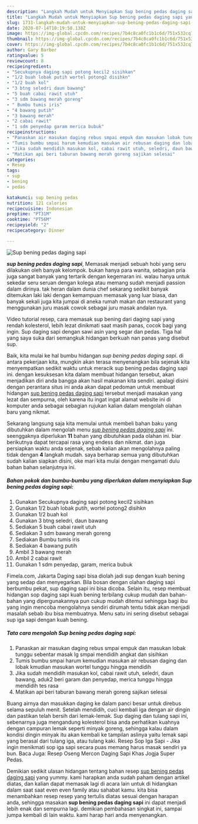 ```yaml
---
description: "Langkah Mudah untuk Menyiapkan Sup bening pedas daging sapi yang Lezat"
title: "Langkah Mudah untuk Menyiapkan Sup bening pedas daging sapi yang Lezat"
slug: 1731-langkah-mudah-untuk-menyiapkan-sup-bening-pedas-daging-sapi-yang-lezat
date: 2020-07-14T10:19:58.138Z
image: https://img-global.cpcdn.com/recipes/7b4c8ca0fc1b1c6d/751x532cq70/sup-bening-pedas-daging-sapi-foto-resep-utama.jpg
thumbnail: https://img-global.cpcdn.com/recipes/7b4c8ca0fc1b1c6d/751x532cq70/sup-bening-pedas-daging-sapi-foto-resep-utama.jpg
cover: https://img-global.cpcdn.com/recipes/7b4c8ca0fc1b1c6d/751x532cq70/sup-bening-pedas-daging-sapi-foto-resep-utama.jpg
author: Gary Barber
ratingvalue: 5
reviewcount: 8
recipeingredient:
- "Secukupnya daging sapi potong kecil2 sisihkan"
- "1/2 buah lobak putih wortel potong2 disihkn"
- "1/2 buah kol"
- "3 btng seledri daun bawang"
- "5 buah cabai rawit utuh"
- "3 sdm bawang merah goreng"
- " Bumbu tumis iris"
- "4 bawang putih"
- "3 bawang merah"
- "2 cabai rawit"
- "1 sdm penyedap garam merica bubuk"
recipeinstructions:
- "Panaskan air masukan daging rebus smpai empuk dan masukan lobak tunggu sebentar masak lg smpai mendidih angkat dan sisihkan"
- "Tumis bumbu smpai harum kemudian masukan air rebusan daging dan lobak kmudian masukan wortel tunggu hingga mendidih"
- "Jika sudah mendidih masukan kol, cabai rawit utuh, seledri, daun bawang, aduk2 beri garam dan penyedap, merica tunggu hingga mendidih tes rasa"
- "Matikan api beri taburan bawang merah goreng sajikan selesai"
categories:
- Resep
tags:
- sup
- bening
- pedas

katakunci: sup bening pedas 
nutrition: 121 calories
recipecuisine: Indonesian
preptime: "PT31M"
cooktime: "PT56M"
recipeyield: "2"
recipecategory: Dinner

---
```



![Sup bening pedas daging sapi](https://img-global.cpcdn.com/recipes/7b4c8ca0fc1b1c6d/751x532cq70/sup-bening-pedas-daging-sapi-foto-resep-utama.jpg)

<b><i>sup bening pedas daging sapi</i></b>, Memasak menjadi sebuah hobi yang seru dilakukan oleh banyak kelompok. bukan hanya para wanita, sebagian pria juga sangat banyak yang tertarik dengan kegemaran ini. walau hanya untuk sekedar seru seruan dengan kolega atau memang sudah menjadi passion dalam dirinya. tak heran dalam dunia chef sekarang sedikit banyak ditemukan laki laki dengan kemampuan memasak yang luar biasa, dan banyak sekali juga kita jumpai di aneka rumah makan dan restaurant yang menggunakan juru masak cowok sebagai juru masak andalan nya.

Video tutorial resep, cara memasak sup bening dari daging sapi yang rendah kolesterol, lebih lezat dinikmati saat masih panas, cocok bagi yang ingin. Sup daging sapi dengan sawi asin yang segar dan pedas. Tiga hal yang saya suka dari semangkuk hidangan berkuah nan panas yang disebut sup.

Baik, kita mulai ke hal bumbu hidangan <i>sup bening pedas daging sapi</i>. di antara pekerjaan kita, mungkin akan terasa menyenangkan bila sejenak kita menyempatkan sedikit waktu untuk meracik sup bening pedas daging sapi ini. dengan kesuksesan kita dalam membuat hidangan tersebut, akan menjadikan diri anda bangga akan hasil makanan kita sendiri. apalagi disini dengan perantara situs ini anda akan dapat pedoman untuk membuat hidangan <u>sup bening pedas daging sapi</u> tersebut menjadi masakan yang lezat dan sempurna, oleh karena itu ingat ingat alamat website ini di komputer anda sebagai sebagian rujukan kalian dalam mengolah olahan baru yang nikmat.


Sekarang langsung saja kita memulai untuk membeli bahan baku yang dibutuhkan dalam mengolah menu <u><i>sup bening pedas daging sapi</i></u> ini. seenggaknya diperlukan <b>11</b> bahan yang dibutuhkan pada olahan ini. biar berikutnya dapat tercapai rasa yang endess dan nikmat. dan juga persiapkan waktu anda sejenak, sebab kalian akan mengolahnya paling tidak dengan <b>4</b> langkah mudah. saya berharap semua yang dibutuhkan sudah kalian siapkan disini, oke mari kita mulai dengan mengamati dulu bahan bahan selanjutnya ini.

<!--inarticleads1-->

##### Bahan pokok dan bumbu-bumbu yang diperlukan dalam menyiapkan Sup bening pedas daging sapi:

1. Gunakan Secukupnya daging sapi potong kecil2 sisihkan
1. Gunakan 1/2 buah lobak putih, wortel potong2 disihkn
1. Gunakan 1/2 buah kol
1. Gunakan 3 btng seledri, daun bawang
1. Sediakan 5 buah cabai rawit utuh
1. Sediakan 3 sdm bawang merah goreng
1. Sediakan  Bumbu tumis iris
1. Sediakan 4 bawang putih
1. Ambil 3 bawang merah
1. Ambil 2 cabai rawit
1. Gunakan 1 sdm penyedap, garam, merica bubuk


Fimela.com, Jakarta Daging sapi bisa diolah jadi sup dengan kuah bening yang sedap dan menyegarkan. Bila bosan dengan olahan daging sapi berbumbu pekat, sup daging sapi ini bisa dicoba. Selain itu, resep membuat hidangan sop daging sapi kuah bening terbilang cukup mudah dan bahan-bahan yang dipergunakannya pun cukup mudah ditemui sehingga bagi ibu yang ingin mencoba mengolahnya sendiri dirumah tentu tidak akan menjadi masalah sebab ibu bisa membuatnya. Menu satu ini sering disebut sebagai sup iga sapi dengan kuah bening. 

<!--inarticleads2-->

##### Tata cara mengolah Sup bening pedas daging sapi:

1. Panaskan air masukan daging rebus smpai empuk dan masukan lobak tunggu sebentar masak lg smpai mendidih angkat dan sisihkan
1. Tumis bumbu smpai harum kemudian masukan air rebusan daging dan lobak kmudian masukan wortel tunggu hingga mendidih
1. Jika sudah mendidih masukan kol, cabai rawit utuh, seledri, daun bawang, aduk2 beri garam dan penyedap, merica tunggu hingga mendidih tes rasa
1. Matikan api beri taburan bawang merah goreng sajikan selesai


Buang airnya dan masukkan daging ke dalam panci besar untuk direbus selama sepuluh menit. Setelah mendidih, cuci kembali iga dengan air dingin dan pastikan telah bersih dari lemak-lemak. Sup daging dan tulang sapi ini, sebenarnya juga mengandung kolesterol bisa anda perhatikan kuahnya dengan campuran lemak seperti minyak goreng, sehingga kalau dalam kondisi dingin minyak itu akan kembali ke tampilan aslinya yaitu lemak sapi yang berasal dari tulang iga, atau tulang kaki. Resep Sop Iga Sapi - Jika ingin menikmati sop iga sapi secara puas memang harus masak sendiri ya bun. Baca Juga: Resep Oseng Mercon Daging Sapi Khas Jogja Super Pedas. 

Demikian sedikit ulasan hidangan tentang bahan resep <u>sup bening pedas daging sapi</u> yang yummy. kami harapkan anda sudah paham dengan artikel diatas, dan kalian dapat memasak lagi di acara lain untuk di hidangkan dalam saat saat even even family atau sahabat kamu. kita bisa menambahkan resep resep yang tertulis diatas sesuai dengan harapan anda, sehingga masakan <b>sup bening pedas daging sapi</b> ini dapat menjadi lebih enak dan sempurna lagi. demikian pembahasan singkat ini, sampai jumpa kembali di lain waktu. kami harap hari anda menyenangkan.
